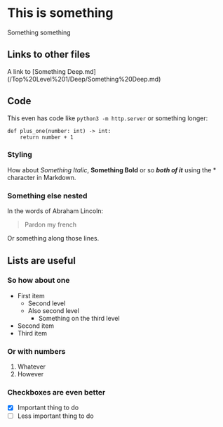 # This is something

Something something

## Links to other files

A link to [Something Deep.md](<BASEURL>/Top%20Level%201/Deep/Something%20Deep.md)

## Code

This even has code like `python3 -m http.server` or something longer:

```
def plus_one(number: int) -> int:
    return number + 1
```

### Styling

How about _Something Italic_, **Something Bold** or so **_both of it_** using the \* character in Markdown.

### Something else nested

In the words of Abraham Lincoln:

> Pardon my french

Or something along those lines.

## Lists are useful

### So how about one

- First item
  - Second level
  - Also second level
    - Something on the third level
- Second item
- Third item

### Or with numbers

1. Whatever
2. However

### Checkboxes are even better

- [x] Important thing to do
- [ ] Less important thing to do
